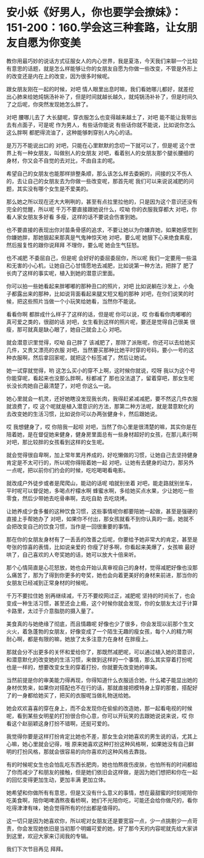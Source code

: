 # 安小妖《好男人，你也要学会撩妹》：151-200：160.学会这三种套路，让女朋友自愿为你变美

教你用最巧妙的说话方式征服女人的内心世界，我是夏洛，今天我们来聊一个比较有意思的话题，就是怎么样能够让你的女朋友自愿为你做一些改变，不管是外形上的改变还是内在上的改变，因为很多时候呢。

跟女朋友刚在一起的时候，对吧 情人眼里出息时嘛，我们看她哪儿都好，就差挖出心肺来给她炖锅汤补补了，但是时间就越长越久，就炖锅汤补补了，但是时间久了之后呢，你突然发现她怎么胖了。

对吧 腰哪儿去了 大长腿呢，穿衣服怎么也变得越来越土了，对吧 能不能让我带出去有点面子，可是呢 作为男人，有些话你能说 有些话你就不能说，比如说你怎么这么胖啊 都肥得流油了，这种能够刺穿别人内心的话。

是万万不能说出口的 对吧，只能在心里默默的念叨一下就可以了，但是呢 这个世界上有一种女朋友，叫做别人的女朋友 对吧，看着别人的女朋友那个腿长腰细的身材，你又会不自觉的去对比，不由自主的呢。

希望自己的女朋友也能那样排整条顺，那么该怎么样去委婉的，间接的又不伤人的，去让自己的女朋友去为你做一些改变呢，那首先呢 我们可以来说说减肥的问题，其实没有哪个女生是不爱美的。

那么她之所以现在还大大咧咧的，甚至有点拉里拉他的，只是因为这个意识还没有完全的觉醒，所以呢 千万不要直接跟她说什么，哎呦 你的衣服我穿都大 对吧，你看人家女朋友多好看 多瘦，这样的话不要说会伤害到她。

也不要直接的表现出你对苗条骨感的追求，不要让她以为你嫌弃她，如果她感觉到你嫌她胖，那她狠起来那真是气鬼神惊天地 对吧，要么呢 她狠下心来绝食素瘦，然后报复性的跟你说拜拜 不理你，要么呢 她会生气狂怒。

也不减肥 不委屈自己，但是呢 会好好的委屈委屈你，所以呢 我们一定要用一些温和无害的小心机，让她自己心甘情愿地去减肥，比如说第一种方法，把胖了 肥了 长肉了这样的事实呢，植入到她的潜意识里面。

你可以拍一些她看起来胖嘟嘟的那种丑口的照片，对吧 比如说躺在沙发上，小兔子都露出来的那种，比如说背面看起来腿又短又粗的那种 对吧，在你们说笑的时候，把这些照片当做一个小玩笑给她看，当然你不能说。

看看你啊 都胖成什么样子了这样的话，但是呢 你可以说，哎 你看看你肉嘟嘟的 真可爱之类的，很甜的话 对吧，女生看到这样的照片呢，要还是觉得自己很美 很瘦，那可就真是缺心眼了，她自己就会上心 对吧。

就会潜意识里觉得，哎呦 自己胖了 该减肥了，那除了派账呢，你还可以去给她买几件，又贵又漂亮的衣服 对吧，当然要买那种比她平时穿的号码，要小一号的这种衣服啊，然后拿回家呢，就把这个标签减了，然后让她试。

她一试穿就觉得，哟 这怎么买小的穿不上啊，这时候你就说，哎呀 我以为这个号你能穿呢，看起来也没那么胖啊，标都减了 那也没法退了，留着穿吧，那女生呢 长没长肉她自己最清楚了，对吧 你这么一说。

她心里就会一机灵，还好她瞎没发现我长肉，我得赶紧减减肥，要不然这几件衣服就浪费了，哎 这个呢就是植入潜意识的方法，那第二种方法呢，就是潜意默化的去改变她的生活习惯，比如说你可以办两张健身卡，然后跟她说。

哎 我想健身了，哎 你陪我一起呗 对吧，当然了你心里是很清楚的嘛，其实你是在陪着她，是在督促她来健身，健身房里面总有一些身材超好的女孩，在那儿素行啊 对吧，那比较胖的女孩看到这样的女生呢。

就会觉得很自卑啊，加上常年累月养成的，好吃懒做的习惯，让她自己去坚持健身肯定是不太可行的，所以呢你得陪着她一起 对吧，让她有去健身的动力，那另外一点呢，把以前你们约会的时候，吃吃喝喝看电影。

就改成户外徒步或者是爬爬山，能动的话呢 咱就别坐着 对吧，能走路就别坐车，平时呢可以督促她，多喝点柠檬水啊 蜂蜜水啊，多给她买点水果，少让她吃一些零食，然后少带她去吃骨串啊，去吃自助 去吃烧烤。

让她养成少食多餐的这种饮食习惯，这些事情呢你都要陪她一起做，甚至是强硬的直接上手帮她办了 对吧，如果你不付出，那女孩就看不到你认真的一面，她就不会把改变自己的饮食习惯，当作是一回很重要的事情。

那在你的女朋友身材有了一丢丢的改善之后呢，你要给予她非常大的肯定，甚至是夸张的惊喜的表情，比如说亲爱的 你瘦了好多啊，你看起来美爆了，女孩嘛 最好哄了，自己喜欢的人夸奖她的话，她可以放大十倍来听。

那个心情简直是心花怒放，她也会开始认真审视自己的身材，觉得减肥好像也没那么痛苦了，那为了得到你更多的夸奖，她也会向着更美好的身材来前进，那当你的女朋友已经减到正常身材的时候呢。

千万不要拉住她 别再继续减，千万不要绞网过正，减肥呢 坚持的时间长了，也会变成一种生活习惯，甚至还会上瘾，这个时候你就会发现，你的女朋友太过于计算卡路里，太过于介意脂肪的摄入量了。

美食真的与她绝缘了彻底，而且情趣呢 好像也少了很多，你会发现以前那个生文火火，着急蓬勃的女朋友，好像变成了一个陌生无趣的瘦女孩，每个人的精力啊 耐心啊，都是有限的嘛，她放了太多注意力在身材 在胖瘦上。

那就会分不出更多的关怀和爱给你了，那既然减肥呢，可以通过植入她的潜意识，和潜意默化的改变她的生活习惯，来做到这样的一个事情，那么其实穿着打扮呢 也是一样的，想要改变女生的穿着打扮，你就要先改变她的审美。

当然前提是你的审美能力得再现，你得知道什么衣服适合她，什么裙子能显出她的身材优势来，如果你对搭配也不在行的话，那就直接把模特身上穿的那套，搭配好了的一身都给她买了，把买的衣服呢当做礼物送给她。

她会欢欢喜喜的穿在身上，而不会发现你在偷偷的改造她，那一起看电视的时候呢，看到某些女明星的打扮很合你心意，你可以开玩笑的去跟她说说来说，哎 你看这个赵丽颖这身打扮不错啊，还挺可爱的。

我觉得你要是这样打扮肯定比她也不差，那女生会对她喜欢的男生说的话，尤其上心嘛，她心里就会记得，哦 原来她喜欢这种打扮这种风格啊，如果她没有自己鲜明的打扮风格，那就会很容易的向你喜欢的这种风格去靠拢。

有的时候呢女生也会怕乱吃东西长肥肉，她也怕熬夜伤皮肤，也怕所有的时间都给了你而减少了和朋友的接触，但是她们依旧会这样做，是因为她们想把和你在一起的回忆变得更加生动，更加丰满 更加立体。

她希望和你做所有有意思，但是又没有什么意义的事情，想在最甜蜜的时刻呢陪你吃美食啊，陪你喝啤酒熬夜看桥啊，她们不光陪你吃，可能还会给你做尺的，看你吃得津津有味，她会觉得所有的付出都是值得的。

这一切只是因为她喜欢你，所以呢对女朋友还是要宽容一点，少一点挑剔少一点苛责，你会发现她依旧是当初那个明媚可爱的她，好了那今天的内容呢就先给大家讲到这里，欢迎大家来订阅我的专辑。

我们下次节目再见 拜拜。